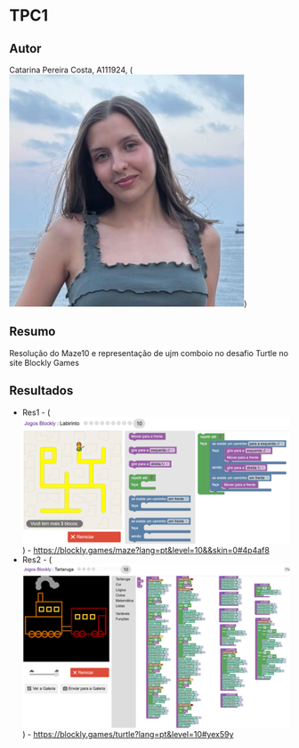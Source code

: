 # TPC1
## Autor
Catarina Pereira Costa, A111924, (![foto](foto.jpg))
## Resumo
Resolução do Maze10 e representação de ujm comboio no desafio Turtle no site Blockly Games
## Resultados
* Res1 - (![Maze10](Maze10.png)) - https://blockly.games/maze?lang=pt&level=10&&skin=0#4p4af8
* Res2 - (![Comboio](Comboio.png)) - https://blockly.games/turtle?lang=pt&level=10#yex59y

